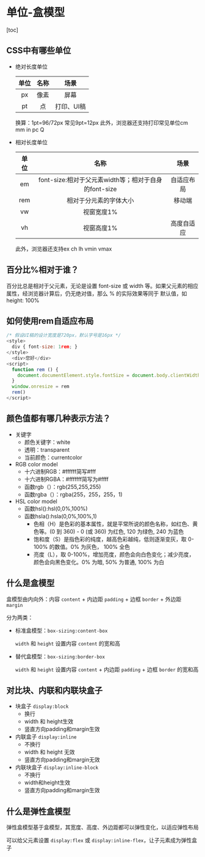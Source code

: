 # 单位-盒模型

[toc]

## CSS中有哪些单位

- 绝对长度单位

  |单位|名称|场景|
  |:---:|:---:|:---:|
  |px|像素|屏幕|
  |pt|点|打印、UI稿|

  换算：1pt=96/72px
  常见9pt=12px
  此外，浏览器还支持打印常见单位cm mm in pc Q

- 相对长度单位

  |单位|名称|场景|
  |:---:|:---:|:---:|
  |em|font-size:相对于父元素width等；相对于自身的font-size|自适应布局|
  |rem|相对于分元素的字体大小|移动端|
  |vw|视窗宽度1%||
  |vh|视窗高度1%|高度自适应|

  此外，浏览器还支持ex ch lh vmin vmax

## 百分比%相对于谁？

百分比总是相对于父元素，无论是设置 font-size 或 width 等。如果父元素的相应属性，经浏览器计算后，仍无绝对值，那么 % 的实际效果等同于 默认值，如 height: 100%

## 如何使用rem自适应布局

```js
/* 假设UI稿的设计宽度是720px，默认字号是16px */
<style>
  div { font-size: 1rem; }
</style>
  <div>您好</div>
<script>
  function rem () {
    document.documentElement.style.fontSize = document.body.clientWidth / 720 * 16 + 'px'
  }
  window.onresize = rem
  rem()
</script>
```

## 颜色值都有哪几种表示方法？

- 关键字
  - 颜色关键字：white
  - 透明：transparent
  - 当前颜色：currentcolor
- RGB color model
  - 十六进制RGB：#ffffff简写#fff
  - 十六进制RGBA：#fffffff简写为#ffff
  - 函数rgb（）：rgb(255,255,255)
  - 函数rgba（）：rgba(255，255，255，1)
- HSL color model
  - 函数hsl():hsl(0,0%,100%)
  - 函数hsla():hsla(0,0%,100%,1)
    - 色相（H）是色彩的基本属性，就是平常所说的颜色名称，如红色、黄色等。(0 到 360) - 0 (或 360) 为红色, 120 为绿色, 240 为蓝色
    - 饱和度（S）是指色彩的纯度，越高色彩越纯，低则逐渐变灰，取 0-100% 的数值。0% 为灰色， 100% 全色
    - 亮度（L），取 0-100%，增加亮度，颜色会向白色变化；减少亮度，颜色会向黑色变化。0% 为暗, 50% 为普通, 100% 为白

## 什么是盒模型

盒模型由内向外：内容 `content` + 内边距 `padding` + 边框 `border` + 外边距 `margin`

分为两类：

- 标准盒模型：`box-sizing:content-box`

  `width` 和 `height` 设置内容 `content` 的宽和高

- 替代盒模型：`box-sizing:border-box`

  `width` 和 `height` 设置内容 `content` + 内边距 `padding` + 边框 `border` 的宽和高

## 对比块、内联和内联块盒子

- 块盒子 `display:block`
  - 换行
  - width 和 height生效
  - 竖直方向padding和margin生效
- 内联盒子 `display:inline`
  - 不换行
  - width 和 height 无效
  - 竖直方向padding和margin无效
- 内联块盒子 `display:inline-block`
  - 不换行
  - width和height生效
  - 竖直方向padding和margin生效

## 什么是弹性盒模型

弹性盒模型基于盒模型，其宽度、高度、外边距都可以弹性变化，以适应弹性布局

可以给父元素设置 `display:flex` 或 `display:inline-flex`，让子元素成为弹性盒子
